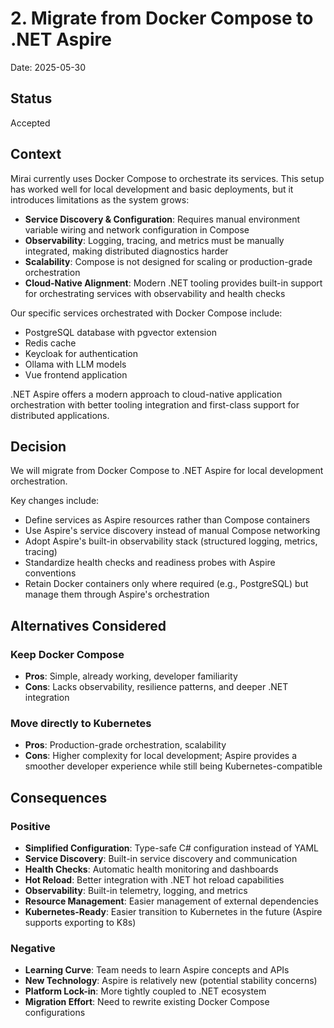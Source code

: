 # 2. Migrate from Docker Compose to .NET Aspire

Date: 2025-05-30

## Status

Accepted

## Context

Mirai currently uses Docker Compose to orchestrate its services. This setup has worked well for local development and basic deployments, but it introduces limitations as the system grows:

- **Service Discovery & Configuration**: Requires manual environment variable wiring and network configuration in Compose
- **Observability**: Logging, tracing, and metrics must be manually integrated, making distributed diagnostics harder
- **Scalability**: Compose is not designed for scaling or production-grade orchestration
- **Cloud-Native Alignment**: Modern .NET tooling provides built-in support for orchestrating services with observability and health checks

Our specific services orchestrated with Docker Compose include:

- PostgreSQL database with pgvector extension
- Redis cache
- Keycloak for authentication
- Ollama with LLM models
- Vue frontend application

.NET Aspire offers a modern approach to cloud-native application orchestration with better tooling integration and first-class support for distributed applications.

## Decision

We will migrate from Docker Compose to .NET Aspire for local development orchestration.

Key changes include:

- Define services as Aspire resources rather than Compose containers
- Use Aspire's service discovery instead of manual Compose networking
- Adopt Aspire's built-in observability stack (structured logging, metrics, tracing)
- Standardize health checks and readiness probes with Aspire conventions
- Retain Docker containers only where required (e.g., PostgreSQL) but manage them through Aspire's orchestration

## Alternatives Considered

### Keep Docker Compose

- **Pros**: Simple, already working, developer familiarity
- **Cons**: Lacks observability, resilience patterns, and deeper .NET integration

### Move directly to Kubernetes

- **Pros**: Production-grade orchestration, scalability
- **Cons**: Higher complexity for local development; Aspire provides a smoother developer experience while still being Kubernetes-compatible

## Consequences

### Positive

- **Simplified Configuration**: Type-safe C# configuration instead of YAML
- **Service Discovery**: Built-in service discovery and communication
- **Health Checks**: Automatic health monitoring and dashboards
- **Hot Reload**: Better integration with .NET hot reload capabilities
- **Observability**: Built-in telemetry, logging, and metrics
- **Resource Management**: Easier management of external dependencies
- **Kubernetes-Ready**: Easier transition to Kubernetes in the future (Aspire supports exporting to K8s)

### Negative

- **Learning Curve**: Team needs to learn Aspire concepts and APIs
- **New Technology**: Aspire is relatively new (potential stability concerns)
- **Platform Lock-in**: More tightly coupled to .NET ecosystem
- **Migration Effort**: Need to rewrite existing Docker Compose configurations
